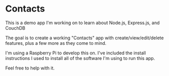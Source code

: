 # Contacts
This is a demo app I'm working on to learn about Node.js, Express.js, and CouchDB

The goal is to create a working "Contacts" app with create/view/edit/delete features, plus a few more as they come to mind. 

I'm using a Raspberry Pi to develop this on. I've included the install instructions I used to install all of the software I'm using to run this app.

Feel free to help with it. 
